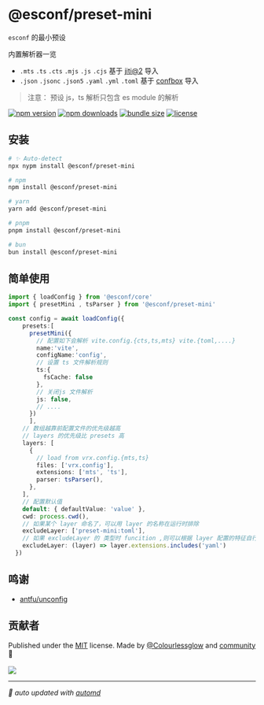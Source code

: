 # @esconf/preset-mini

`esconf` 的最小预设

内置解析器一览
- `.mts` `.ts` `.cts` `.mjs` `.js` `.cjs` 基于 [jiti@2](https://unjs.io/packages/jiti) 导入
- `.json` `.jsonc` `.json5` `.yaml` `.yml` `.toml` 基于 [confbox](https://github.com/unjs/confbox) 导入

> 注意： 预设 js，ts 解析只包含 es module 的解析


<!-- automd:badges color="orange" license licenseBranch  bundlephobia packagephobia  -->

[![npm version](https://img.shields.io/npm/v/@esconf/preset-mini?color=orange)](https://npmjs.com/package/@esconf/preset-mini)
[![npm downloads](https://img.shields.io/npm/dm/@esconf/preset-mini?color=orange)](https://npmjs.com/package/@esconf/preset-mini)
[![bundle size](https://img.shields.io/bundlephobia/minzip/@esconf/preset-mini?color=orange)](https://bundlephobia.com/package/@esconf/preset-mini)
[![license](https://img.shields.io/github/license/Colourlessglow/esconf?color=orange)](https://github.com/Colourlessglow/esconf/blob/true/LICENSE)

<!-- /automd -->


## 安装

<!-- automd:pm-install  -->

```sh
# ✨ Auto-detect
npx nypm install @esconf/preset-mini

# npm
npm install @esconf/preset-mini

# yarn
yarn add @esconf/preset-mini

# pnpm
pnpm install @esconf/preset-mini

# bun
bun install @esconf/preset-mini
```

<!-- /automd -->

## 简单使用

```ts
import { loadConfig } from '@esconf/core'
import { presetMini , tsParser } from '@esconf/preset-mini'

const config = await loadConfig({
    presets:[
      presetMini({
        // 配置如下会解析 vite.config.{cts,ts,mts} vite.{toml,....}
        name:'vite',
        configName:'config',
        // 设置 ts 文件解析规则
        ts:{
          fsCache: false
        },
        // 关闭js 文件解析
        js: false,
        // ....
      })
      ],
    // 数组越靠前配置文件的优先级越高
    // layers 的优先级比 presets 高
    layers: [
      {
        // load from vrx.config.{mts,ts}
        files: ['vrx.config'],
        extensions: ['mts', 'ts'],
        parser: tsParser(),
      },
    ],
    // 配置默认值
    default: { defaultValue: 'value' },
    cwd: process.cwd(),
    // 如果某个 layer 命名了，可以用 layer 的名称在运行时排除
    excludeLayer: ['preset-mini:toml'],
    // 如果 excludeLayer 的 类型时 funcition ,则可以根据 layer 配置的特征自行决定运行时是否排除
    excludeLayer: (layer) => layer.extensions.includes('yaml')
  })
```

<!-- /automd -->

## 鸣谢
- [antfu/unconfig](https://github.com/antfu/unconfig) 

## 贡献者
<!-- automd:contributors author="Colourlessglow" license="MIT" -->

Published under the [MIT](https://github.com/Colourlessglow/esconf/blob/main/LICENSE) license.
Made by [@Colourlessglow](https://github.com/Colourlessglow) and [community](https://github.com/Colourlessglow/esconf/graphs/contributors) 💛
<br><br>
<a href="https://github.com/Colourlessglow/esconf/graphs/contributors">
<img src="https://contrib.rocks/image?repo=Colourlessglow/esconf" />
</a>

<!-- /automd -->

<!-- automd:with-automd -->

---

_🤖 auto updated with [automd](https://automd.unjs.io)_

<!-- /automd -->
